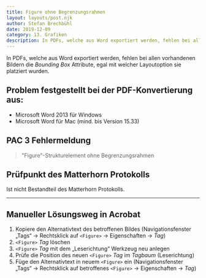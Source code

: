 ```yaml
---
title: Figure ohne Begrenzungsrahmen
layout: layouts/post.njk
author: Stefan Brechbühl
date: 2019-12-09
category: 13. Grafiken
description: In PDFs, welche aus Word exportiert werden, fehlen bei allen vorhandenen Bildern die Bounding Box Attribute, egal mit welcher Layoutoption sie platziert wurden.
---
```


In PDFs, welche aus Word exportiert werden, fehlen bei allen vorhandenen Bildern die _Bounding Box_ Attribute, egal mit welcher Layoutoption sie platziert wurden.

## Problem festgestellt bei der PDF-Konvertierung aus:

- Microsoft Word 2013 für Windows
- Microsoft Word für Mac (mind. bis Version 15.33)

## PAC 3 Fehlermeldung

> "Figure"-Strukturelement ohne Begrenzungsrahmen

## Prüfpunkt des Matterhorn Protokolls

Ist nicht Bestandteil des Matterhorn Protokolls.

---

## Manueller Lösungsweg in Acrobat

1. Kopiere den Alternativtext des betroffenen Bildes (Navigationsfenster „Tags“ → Rechtsklick auf `<Figure>` → Eigenschaften → _Tag_)
2. `<Figure>` _Tag_ löschen
3. `<Figure>` _Tag_ mit dem „Leserichtung“ Werkzeug neu anlegen
4. Prüfe die Position des neuen `<Figure>` _Tag_ im _Tagbaum_ (Leserichtung)
5. Füge den Alternativtext in neuem `<Figure>` ein (Navigationsfenster „Tags“ → Rechtsklick auf betroffenes `<Figure>` → Eigenschaften → _Tag_)
